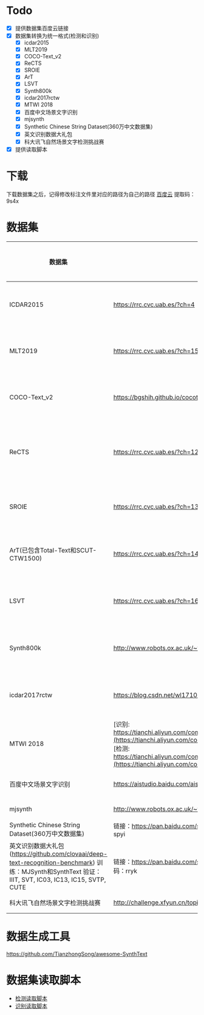 # Todo

- [x] 提供数据集百度云链接
- [x] 数据集转换为统一格式(检测和识别)
    - [x] icdar2015
    - [x] MLT2019
    - [x] COCO-Text_v2
    - [x] ReCTS
    - [x] SROIE
    - [x] ArT	
    - [x] LSVT
    - [x] Synth800k
    - [x] icdar2017rctw
    - [x] MTWI 2018
    - [x] 百度中文场景文字识别
    - [x] mjsynth
    - [x] Synthetic Chinese String Dataset(360万中文数据集)
    - [x] 英文识别数据大礼包
    - [x] 科大讯飞自然场景文字检测挑战赛
- [x] 提供读取脚本

# 下载
下载数据集之后，记得修改标注文件里对应的路径为自己的路径
[百度云](https://pan.baidu.com/s/1mRepVEvMa-U4e9ThiskVXg) 提取码：9s4x 
# 数据集

| 数据集                              | 主页                                                         | 适用情况  | 数据情况                                                     | 标注形式                                                     | 说明                                                         |
| ----------------------------------- | ------------------------------------------------------------ | --------- | ------------------------------------------------------------ | ------------------------------------------------------------ | ------------------------------------------------------------ |
| ICDAR2015                           | https://rrc.cvc.uab.es/?ch=4                                 | 检测&识别 | 语言: 英文     train:1,000     test:500                      | x1, y1, x2, y2, x3, y3, x4, y4, transcription                | 坐标: x1, y1, x2, y2, x3, y3, x4,  y4     transcription : 框内的文字信息 |
| MLT2019                             | https://rrc.cvc.uab.es/?ch=15                                | 检测&识别 | 语言: 混合     train:10,000     test:10,000                  | x1,y1,x2,y2,x3,y3,x4,y4,script,transcription                 | 坐标: x1, y1, x2, y2, x3, y3, x4,  y4     script: 文字所属语言     transcription : 框内的文字信息 |
| COCO-Text_v2                        | https://bgshih.github.io/cocotext/                           | 检测&识别 | 语言: 混合     train:43,686     validation:10,000     test:10,000 | json                                                         |                                                              |
| ReCTS                               | https://rrc.cvc.uab.es/?ch=12&com=introduction               | 检测&识别 | 语言: 混合     train:20,000     test:5,000                   | {       “chars”: [         {“points”:  [x1,y1,x2,y2,x3,y3,x4,y4], “transcription” : “trans1”, "ignore":0  },         {“points”:  [x1,y1,x2,y2,x3,y3,x4,y4], “transcription” : “trans2”, " ignore ":0  }],       “lines”: [         {“points”:  [x1,y1,x2,y2,x3,y3,x4,y4] , “transcription” : “trans3”, "ignore ":0  }],     } | points: x1,y1,x2,y2,x3,y3,x4,y4       chars: 字符级别的标注     lines: 行级别的标注.      transcription : 框内的文字信息     ignore: 0:不忽略，1:忽略 |
| SROIE                               | https://rrc.cvc.uab.es/?ch=13                                | 检测&识别 | 语言: 英文     train:699     test:400                        | x1, y1, x2, y2, x3, y3, x4, y4, transcription                | 坐标: x1, y1, x2, y2, x3, y3, x4,  y4     transcription : 框内的文字信息 |
| ArT(已包含Total-Text和SCUT-CTW1500) | https://rrc.cvc.uab.es/?ch=14                                | 检测&识别 | 语言: 混合     train: 5,603     test: 4,563                  | {     “gt_1”: [  {“points”: [[x1, y1], [x2, y2], …, [xn,  yn]], “transcription” : “trans1”, “language” : “Latin”,  "illegibility": false },             {“points”: [[x1, y1],  [x2, y2], …, [xn, yn]], “transcription” : “trans2”, “language” : “Chinese”,  "illegibility": false }],     } | points:  x1,y1,x2,y2,x3,y3,x4,y4…xn,yn      transcription : 框内的文字信息     language: 语言信息     illegibility: 是否模糊 |
| LSVT                                | https://rrc.cvc.uab.es/?ch=16                                | 检测&识别 | 语言: 混合     全标注     train: 30,000     test: 20,000     只标注文本     400,000 | {     “gt_1”: [  {“points”: [[x1, y1], [x2, y2], …, [xn,  yn]], “transcription” : “trans1”, "illegibility": false },             {“points”: [[x1, y1],  [x2, y2], …, [xn, yn]], “transcription” : “trans2”, "illegibility":  false }],     } | points:  x1,y1,x2,y2,x3,y3,x4,y4…xn,yn      transcription : 框内的文字信息     illegibility: 是否模糊 |
| Synth800k                           | http://www.robots.ox.ac.uk/~vgg/data/scenetext/              | 检测&识别 | 语言: 英文     800,000                                       | imnames:      wordBB:      charBB:      txt:                 | imnames: 文件名称     wordBB: 2*4*n,每张图像内的文本框     charBB: 2*4*n,每张图像内的字符框     txt: 每张图形内的字符串 |
| icdar2017rctw                       | https://blog.csdn.net/wl1710582732/article/details/89761818  | 检测&识别 | 语言: 混合     train:8,034     test:4,229                    | x1,y1,x2,y2,x3,y3,x4,y4,<识别难易程度>,transcription         | 坐标: x1, y1, x2, y2, x3, y3, x4,  y4     transcription : 框内的文字信息 |
| MTWI 2018                           | [识别:   https://tianchi.aliyun.com/competition/entrance/231684/introduction](https://tianchi.aliyun.com/competition/entrance/231684/introduction)      [检测: https://tianchi.aliyun.com/competition/entrance/231685/introduction](https://tianchi.aliyun.com/competition/entrance/231684/introduction) | 检测&识别 | 语言: 混合     train:10,000     test:10,000                  | x1, y1, x2, y2, x3, y3, x4, y4, transcription                | 坐标: x1, y1, x2, y2, x3, y3, x4,  y4     transcription : 框内的文字信息 |
| 百度中文场景文字识别                | https://aistudio.baidu.com/aistudio/competition/detail/20    | 识别      | 语言: 混合     train:未统计     test:未统计                  | h,w,name,value                                               | h: 图片高度     w: 图片宽度     name: 图片名     value: 图片上文字 |
| mjsynth                             | http://www.robots.ox.ac.uk/~vgg/data/text/                   | 识别      | 语言: 英文     9,000,000                                     | -                                                            | -                                                            |
| Synthetic Chinese String  Dataset(360万中文数据集)   | 链接：https://pan.baidu.com/s/1jefn4Jh4jHjQdiWoanjKpQ 提取码：spyi | 识别      | 语言: 混合     300k                                          | -                                                            | -                                                            |
| 英文识别数据大礼包(https://github.com/clovaai/deep-text-recognition-benchmark) 训练：MJSynth和SynthText  验证：IIIT, SVT, IC03, IC13, IC15, SVTP, CUTE   | 链接：https://pan.baidu.com/s/1KSNLv4EY3zFWHpBYlpFCBQ 提取码：rryk | 识别      | 语言: 英文                                              | -                                                            | -                                                            |
| 科大讯飞自然场景文字检测挑战赛   | http://challenge.xfyun.cn/topic/info?type=text-detect | 检测      | 语言: 混合                  训练: 5000    验证: 1000                             | {     “gt_1”: [  {“points”: [[x1, y1], [x2, y2], …, [xn,  yn]], "illegibility": false }     | -                                                            | points: x1,y1,x2,y2,x3,y3,x4,y4…xn,yn illegibility: 是否模糊

# 数据生成工具
                                                    
https://github.com/TianzhongSong/awesome-SynthText 
 
 # 数据集读取脚本
- [检测读取脚本](dataset/det.py)
- [识别读取脚本](dataset/rec.py)